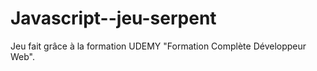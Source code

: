 # Javascript--jeu-serpent

Jeu fait grâce à la formation UDEMY "Formation Complète Développeur Web". 


